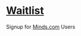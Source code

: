 # [Waitlist](https://cloutcontracts.github.io/minds-sign-up/)
Signup for [Minds.com](https://minds.com) Users
